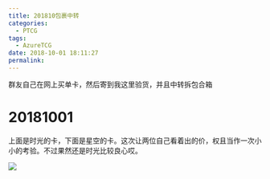 ```yaml
---
title: 201810包裹中转
categories:
  - PTCG
tags:
  - AzureTCG
date: 2018-10-01 18:11:27
permalink: 
---
```

群友自己在网上买单卡，然后寄到我这里验货，并且中转拆包合箱

<!--more-->

# 20181001

上面是时光的卡，下面是星空的卡。这次让两位自己看着出的价，权且当作一次小小的考验。不过果然还是时光比较良心哎。

![](https://raw.githubusercontent.com/oscarcx123/hexo_resource/master/img/ptcg_package_transit_201810_1.jpg)


